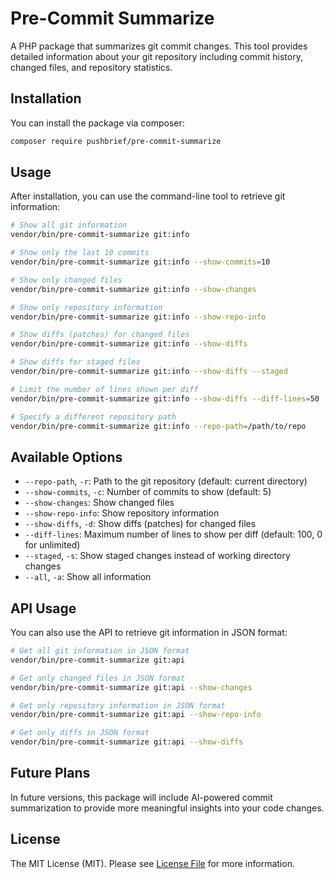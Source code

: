 # Pre-Commit Summarize

A PHP package that summarizes git commit changes. This tool provides detailed information about your git repository including commit history, changed files, and repository statistics.

## Installation

You can install the package via composer:

```bash
composer require pushbrief/pre-commit-summarize
```

## Usage

After installation, you can use the command-line tool to retrieve git information:

```bash
# Show all git information
vendor/bin/pre-commit-summarize git:info

# Show only the last 10 commits
vendor/bin/pre-commit-summarize git:info --show-commits=10

# Show only changed files
vendor/bin/pre-commit-summarize git:info --show-changes

# Show only repository information
vendor/bin/pre-commit-summarize git:info --show-repo-info

# Show diffs (patches) for changed files
vendor/bin/pre-commit-summarize git:info --show-diffs

# Show diffs for staged files
vendor/bin/pre-commit-summarize git:info --show-diffs --staged

# Limit the number of lines shown per diff
vendor/bin/pre-commit-summarize git:info --show-diffs --diff-lines=50

# Specify a different repository path
vendor/bin/pre-commit-summarize git:info --repo-path=/path/to/repo
```

## Available Options

- `--repo-path`, `-r`: Path to the git repository (default: current directory)
- `--show-commits`, `-c`: Number of commits to show (default: 5)
- `--show-changes`: Show changed files
- `--show-repo-info`: Show repository information
- `--show-diffs`, `-d`: Show diffs (patches) for changed files
- `--diff-lines`: Maximum number of lines to show per diff (default: 100, 0 for unlimited)
- `--staged`, `-s`: Show staged changes instead of working directory changes
- `--all`, `-a`: Show all information

## API Usage

You can also use the API to retrieve git information in JSON format:

```bash
# Get all git information in JSON format
vendor/bin/pre-commit-summarize git:api

# Get only changed files in JSON format
vendor/bin/pre-commit-summarize git:api --show-changes

# Get only repository information in JSON format
vendor/bin/pre-commit-summarize git:api --show-repo-info

# Get only diffs in JSON format
vendor/bin/pre-commit-summarize git:api --show-diffs
```

## Future Plans

In future versions, this package will include AI-powered commit summarization to provide more meaningful insights into your code changes.

## License

The MIT License (MIT). Please see [License File](LICENSE) for more information.